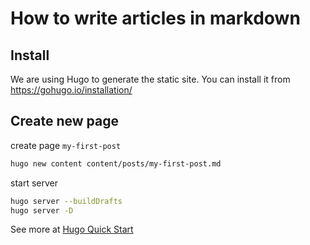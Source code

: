 # How to write articles in markdown

## Install

We are using Hugo to generate the static site. You can install it from
https://gohugo.io/installation/

## Create new page

create page ```my-first-post```
```bash
hugo new content content/posts/my-first-post.md
```
start server
```bash
hugo server --buildDrafts
hugo server -D
```

See more at [Hugo Quick Start](https://gohugo.io/getting-started/quick-start/)